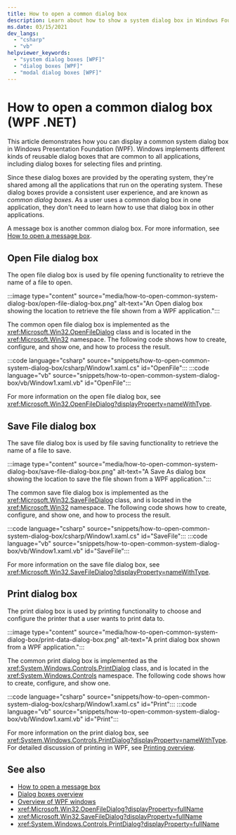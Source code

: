 ```yaml
---
title: How to open a common dialog box
description: Learn about how to show a system dialog box in Windows Foundation Presentation (WPF). System dialog boxes prompt users for information, choosing a file to load or save, or displaying the printer window.
ms.date: 03/15/2021
dev_langs: 
  - "csharp"
  - "vb"
helpviewer_keywords: 
  - "system dialog boxes [WPF]"
  - "dialog boxes [WPF]"
  - "modal dialog boxes [WPF]"
---
```


# How to open a common dialog box (WPF .NET)

This article demonstrates how you can display a common system dialog box in Windows Presentation Foundation (WPF). Windows implements different kinds of reusable dialog boxes that are common to all applications, including dialog boxes for selecting files and printing.

Since these dialog boxes are provided by the operating system, they're shared among all the applications that run on the operating system. These dialog boxes provide a consistent user experience, and are known as *common dialog boxes*. As a user uses a common dialog box in one application, they don't need to learn how to use that dialog box in other applications.

A message box is another common dialog box. For more information, see [How to open a message box](how-to-open-message-box.md).

## Open File dialog box

The open file dialog box is used by file opening functionality to retrieve the name of a file to open.

:::image type="content" source="media/how-to-open-common-system-dialog-box/open-file-dialog-box.png" alt-text="An Open dialog box showing the location to retrieve the file shown from a WPF application.":::

The common open file dialog box is implemented as the <xref:Microsoft.Win32.OpenFileDialog> class and is located in the <xref:Microsoft.Win32> namespace. The following code shows how to create, configure, and show one, and how to process the result.

:::code language="csharp" source="snippets/how-to-open-common-system-dialog-box/csharp/Window1.xaml.cs" id="OpenFile":::
:::code language="vb" source="snippets/how-to-open-common-system-dialog-box/vb/Window1.xaml.vb" id="OpenFile":::

For more information on the open file dialog box, see <xref:Microsoft.Win32.OpenFileDialog?displayProperty=nameWithType>.

## Save File dialog box

The save file dialog box is used by file saving functionality to retrieve the name of a file to save.

:::image type="content" source="media/how-to-open-common-system-dialog-box/save-file-dialog-box.png" alt-text="A Save As dialog box showing the location to save the file shown from a WPF application.":::

The common save file dialog box is implemented as the <xref:Microsoft.Win32.SaveFileDialog> class, and is located in the <xref:Microsoft.Win32> namespace. The following code shows how to create, configure, and show one, and how to process the result.

:::code language="csharp" source="snippets/how-to-open-common-system-dialog-box/csharp/Window1.xaml.cs" id="SaveFile":::
:::code language="vb" source="snippets/how-to-open-common-system-dialog-box/vb/Window1.xaml.vb" id="SaveFile":::

For more information on the save file dialog box, see <xref:Microsoft.Win32.SaveFileDialog?displayProperty=nameWithType>.

## Print dialog box

The print dialog box is used by printing functionality to choose and configure the printer that a user wants to print data to.

:::image type="content" source="media/how-to-open-common-system-dialog-box/print-data-dialog-box.png" alt-text="A print dialog box shown from a WPF application.":::

The common print dialog box is implemented as the <xref:System.Windows.Controls.PrintDialog> class, and is located in the <xref:System.Windows.Controls> namespace. The following code shows how to create, configure, and show one.

:::code language="csharp" source="snippets/how-to-open-common-system-dialog-box/csharp/Window1.xaml.cs" id="Print":::
:::code language="vb" source="snippets/how-to-open-common-system-dialog-box/vb/Window1.xaml.vb" id="Print":::

For more information on the print dialog box, see <xref:System.Windows.Controls.PrintDialog?displayProperty=nameWithType>. For detailed discussion of printing in WPF, see [Printing overview](../../../framework/wpf/advanced/printing-overview.md).

## See also

- [How to open a message box](how-to-open-message-box.md)
- [Dialog boxes overview](dialog-boxes-overview.md)
- [Overview of WPF windows](index.md)
- <xref:Microsoft.Win32.OpenFileDialog?displayProperty=fullName>
- <xref:Microsoft.Win32.SaveFileDialog?displayProperty=fullName>
- <xref:System.Windows.Controls.PrintDialog?displayProperty=fullName>
